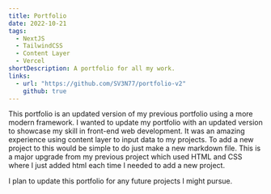 ```yaml
---
title: Portfolio
date: 2022-10-21
tags:
  - NextJS
  - TailwindCSS
  - Content Layer
  - Vercel
shortDescription: A portfolio for all my work.
links:
  - url: "https://github.com/SV3N77/portfolio-v2"
    github: true
---
```


This portfolio is an updated version of my previous portfolio using a more modern framework. I wanted to update
my portfolio with an updated version to showcase my skill in front-end web development. It was an amazing experience
using content layer to input data to my projects. To add a new project to this would be simple to do just make a new
markdown file. This is a major upgrade from my previous project which used HTML and CSS where I just added html each
time I needed to add a new project.

I plan to update this portfolio for any future projects I might pursue.
